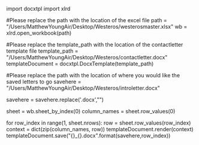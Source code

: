 import docxtpl
import xlrd


#Please replace the path with the location of the excel file
path = "/Users/MatthewYoungAir/Desktop/Westeros/westerosmaster.xlsx"
wb = xlrd.open_workbook(path)


#Please replace the template_path with the location of the contactletter template file
template_path = "/Users/MatthewYoungAir/Desktop/Westeros/contactletter.docx"
templateDocument = docxtpl.DocxTemplate(template_path)


#Please replace the path with the location of where you would like the saved letters to go
savehere = "/Users/MatthewYoungAir/Desktop/Westeros/introletter.docx"

savehere = savehere.replace('.docx',"")


sheet = wb.sheet_by_index(0)
column_names = sheet.row_values(0)


for row_index in range(1, sheet.nrows):
    row = sheet.row_values(row_index)
    context = dict(zip(column_names, row))
    templateDocument.render(context)
    templateDocument.save("{}_{}.docx".format(savehere,row_index))
